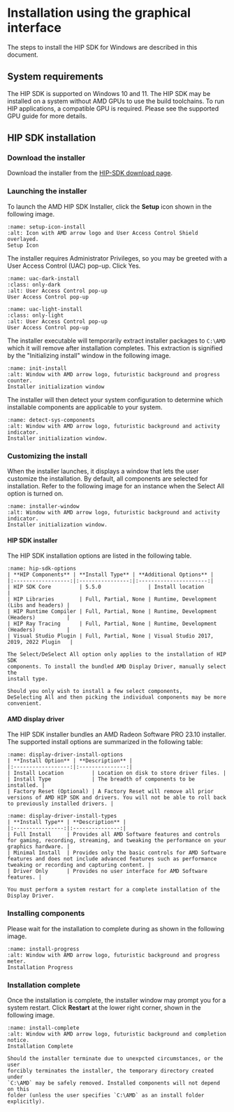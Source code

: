 # Installation using the graphical interface

The steps to install the HIP SDK for Windows are described in this document.

## System requirements

The HIP SDK is supported on Windows 10 and 11. The HIP SDK may be installed on a
system without AMD GPUs to use the build toolchains. To run HIP applications, a
compatible GPU is required. Please see the supported GPU guide for more details.

## HIP SDK installation

### Download the installer

Download the installer from the
[HIP-SDK download page](https://www.amd.com/en/developer/rocm-hub/hip-sdk.html).

### Launching the installer

To launch the AMD HIP SDK Installer, click the **Setup** icon shown in the following image.

```{figure} ../../../../data/tutorials/install/windows/000-setup-icon.png
:name: setup-icon-install
:alt: Icon with AMD arrow logo and User Access Control Shield overlayed.
Setup Icon
```

The installer requires Administrator Privileges, so you may be greeted with a
User Access Control (UAC) pop-up. Click Yes.

```{figure} ../../../../data/tutorials/install/windows/001-uac-dark.png
:name: uac-dark-install
:class: only-dark
:alt: User Access Control pop-up
User Access Control pop-up
```

```{figure} ../../../../data/tutorials/install/windows/001-uac-light.png
:name: uac-light-install
:class: only-light
:alt: User Access Control pop-up
User Access Control pop-up
```

The installer executable will temporarily extract installer packages to `C:\AMD`
which it will remove after installation completes. This extraction is signified
by the "Initializing install" window in the following image.

```{figure} ../../../../data/tutorials/install/windows/002-initializing.png
:name: init-install
:alt: Window with AMD arrow logo, futuristic background and progress counter.
Installer initialization window
```

The installer will then detect your system configuration to determine which installable components
are applicable to your system.

```{figure} ../../../../data/tutorials/install/windows/003-detecting-system-config.png
:name: detect-sys-components
:alt: Window with AMD arrow logo, futuristic background and activity indicator.
Installer initialization window.
```

### Customizing the install

When the installer launches, it displays a window that lets the user customize
the installation. By default, all components are selected for installation.
Refer to the following image for an instance when the Select All option
is turned on.

```{figure} ../../../../data/tutorials/install/windows/004-installer-window.png
:name: installer-window
:alt: Window with AMD arrow logo, futuristic background and activity indicator.
Installer initialization window.
```

#### HIP SDK installer

The HIP SDK installation options are listed in the following table.

```{table} HIP SDK Components for Installation
:name: hip-sdk-options
| **HIP Components** | **Install Type** | **Additional Options** |
|:------------------:|:----------------:|:----------------------:|
| HIP SDK Core         | 5.5.0               | Install location                        |
| HIP Libraries        | Full, Partial, None | Runtime, Development (Libs and headers) |
| HIP Runtime Compiler | Full, Partial, None | Runtime, Development (Headers)          |
| HIP Ray Tracing      | Full, Partial, None | Runtime, Development (Headers)          |
| Visual Studio Plugin | Full, Partial, None | Visual Studio 2017, 2019, 2022 Plugin   |
```

```{note}
The Select/DeSelect All option only applies to the installation of HIP SDK
components. To install the bundled AMD Display Driver, manually select the
install type.
```

```{tip}
Should you only wish to install a few select components,
DeSelecting All and then picking the individual components may be more
convenient.
```

#### AMD display driver

The HIP SDK installer bundles an AMD Radeon Software PRO 23.10 installer. The
supported install options are summarized in the following table:

```{table} AMD Display Driver Install Options
:name: display-driver-install-options
| **Install Option** | **Description** |
|:------------------:|:---------------:|
| Install Location         | Location on disk to store driver files. |
| Install Type             | The breadth of components to be installed. |
| Factory Reset (Optional) | A Factory Reset will remove all prior versions of AMD HIP SDK and drivers. You will not be able to roll back to previously installed drivers. |
```

```{table} AMD Display Driver Install Types
:name: display-driver-install-types
| **Install Type** | **Description** |
|:----------------:|:---------------:|
| Full Install     | Provides all AMD Software features and controls for gaming, recording, streaming, and tweaking the performance on your graphics hardware. |
| Minimal Install  | Provides only the basic controls for AMD Software features and does not include advanced features such as performance tweaking or recording and capturing content. |
| Driver Only      | Provides no user interface for AMD Software features. |
```

```{note}
You must perform a system restart for a complete installation of the
Display Driver.
```

### Installing components

Please wait for the installation to complete during as shown in the following image.

```{figure} ../../../../data/tutorials/install/windows/012-install-progress.png
:name: install-progress
:alt: Window with AMD arrow logo, futuristic background and progress meter.
Installation Progress
```

### Installation complete

Once the installation is complete, the installer window may prompt you for a
system restart. Click **Restart** at the lower right corner, shown in the following image.

```{figure} ../../../../data/tutorials/install/windows/013-install-complete.png
:name: install-complete
:alt: Window with AMD arrow logo, futuristic background and completion notice.
Installation Complete
```

```{error}
Should the installer terminate due to unexpcted circumstances, or the user
forcibly terminates the installer, the temporary directory created under
`C:\AMD` may be safely removed. Installed components will not depend on this
folder (unless the user specifies `C:\AMD` as an install folder explicitly).
```
